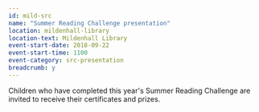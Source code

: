 ```yaml
---
id: mild-src
name: "Summer Reading Challenge presentation"
location: mildenhall-library
location-text: Mildenhall Library
event-start-date: 2018-09-22
event-start-time: 1100
event-category: src-presentation
breadcrumb: y
---
```


Children who have completed this year's Summer Reading Challenge are invited to receive their certificates and prizes.

